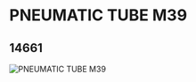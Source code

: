 # PNEUMATIC TUBE M39
## 14661
![PNEUMATIC TUBE M39](https://lc-www-live-s.legocdn.com/media/bricks/5/2/6042696.jpg)